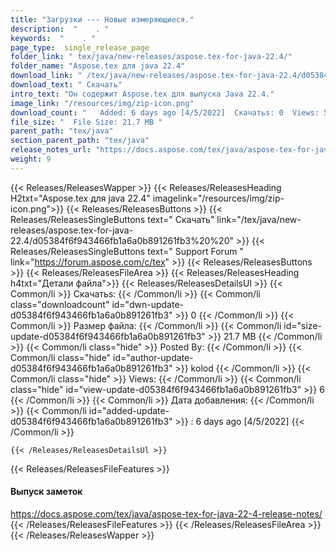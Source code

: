 ```yaml
---
title: "Загрузки --- Новые измеряющиеся." 
description:  "    . " 
keywords:  "    . " 
page_type:  single_release_page
folder_link: " tex/java/new-releases/aspose.tex-for-java-22.4/"
folder_name: "Aspose.tex для java 22.4"
download_link: " /tex/java/new-releases/aspose.tex-for-java-22.4/d05384f6f943466fb1a6a0b891261fb3"
download_text: " Скачать"
intro_text: "Он содержит Aspose.tex для выпуска Java 22.4."
image_link: "/resources/img/zip-icon.png"
download_count: "   Added: 6 days ago [4/5/2022]  Скачатьs: 0  Views: 5"
file_size: "  File Size: 21.7 MB "
parent_path: "tex/java"
section_parent_path: "tex/java"
release_notes_url: "https://docs.aspose.com/tex/java/aspose-tex-for-java-22-4-release-notes"
weight: 9
---
```


{{< Releases/ReleasesWapper >}}
  {{< Releases/ReleasesHeading H2txt="Aspose.tex для java 22.4" imagelink="/resources/img/zip-icon.png">}}
  {{< Releases/ReleasesButtons >}}
    {{< Releases/ReleasesSingleButtons text=" Скачать" link="/tex/java/new-releases/aspose.tex-for-java-22.4/d05384f6f943466fb1a6a0b891261fb3%20%20" >}}
    {{< Releases/ReleasesSingleButtons text=" Support Forum " link="https://forum.aspose.com/c/tex" >}}
  {{< Releases/ReleasesButtons >}}
  {{< Releases/ReleasesFileArea >}}
    {{< Releases/ReleasesHeading h4txt="Детали файла">}}
    {{< Releases/ReleasesDetailsUl >}}
            {{< Common/li  >}} Скачатьs: {{< /Common/li >}} 
      {{< Common/li class="downloadcount" id="dwn-update-d05384f6f943466fb1a6a0b891261fb3" >}} 0 {{< /Common/li >}} 
      {{< Common/li  >}} Размер файла: {{< /Common/li >}} 
      {{< Common/li id="size-update-d05384f6f943466fb1a6a0b891261fb3" >}} 21.7 MB {{< /Common/li >}} 
      {{< Common/li  class="hide" >}} Posted By: {{< /Common/li >}} 
      {{< Common/li class="hide" id="author-update-d05384f6f943466fb1a6a0b891261fb3" >}} kolod {{< /Common/li >}} 
      {{< Common/li class="hide"  >}} Views: {{< /Common/li >}} 
      {{< Common/li class="hide" id="view-update-d05384f6f943466fb1a6a0b891261fb3" >}} 6 {{< /Common/li >}} 
      {{< Common/li  >}} Дата добавления: {{< /Common/li >}} 
      {{< Common/li id="added-update-d05384f6f943466fb1a6a0b891261fb3" >}} : 6 days ago [4/5/2022] {{< /Common/li >}} 

    {{< /Releases/ReleasesDetailsUl >}}

  {{< Releases/ReleasesFileFeatures >}}
      <h4>Выпуск заметок</h4><div><a href="https://docs.aspose.com/tex/java/aspose-tex-for-java-22-4-release-notes/">https://docs.aspose.com/tex/java/aspose-tex-for-java-22-4-release-notes/</a></div>
  {{< /Releases/ReleasesFileFeatures >}}
 {{< /Releases/ReleasesFileArea >}}
{{< /Releases/ReleasesWapper >}}


